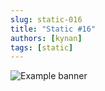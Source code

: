 ```yaml
---
slug: static-016
title: "Static #16"
authors: [kynan]
tags: [static]
---
```


![Example banner](/img/stories/static_new/016.png)

